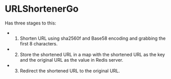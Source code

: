# URLShortenerGo

Has three stages to this:

 - 1. Shorten URL using sha2560f and Base58 encoding and grabbing the first 8 characters.
 - 2. Store the shortened URL in a map with the shortened URL as the key and the original URL as the value in Redis server.
 - 3. Redirect the shortened URL to the original URL.
